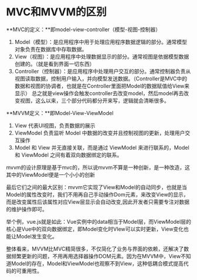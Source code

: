 # MVC和MVVM的区别

**MVC的定义：**即model-view-controller（模型-视图-控制器）

1. Model（模型）：是应用程序中用于处理应用程序数据逻辑的部分。通常模型对象负责在数据库中存取数据。 
2. View（视图）：是应用程序中处理数据显示的部分。通常视图是依据模型数据创建的。（就是看到界面一切东西） 
3. Controller（控制器）：是应用程序中处理用户交互的部分。通常控制器负责从视图读取数据，控制用户输入，并向模型发送数据。（Controller是MVC中的数据和视图的协调者，也就是在Controller里面把Model的数据赋值给View来显示） 总之就是view操作会触发controller去改变model，然后model再去改变视图，这么以来，三个部分代码都分开来写，逻辑就会清晰很多。

**MVVM定义：**即Model-View-ViewModel

1. View 代表UI视图，负责数据的展示 
2. ViewModel 负责监听 Model 中数据的改变并且控制视图的更新，处理用户交互操作
3. Model 和 View 并无直接关联，而是通过 ViewModel 来进行联系的，Model 和 ViewModel 之间有着双向数据绑定的联系。 

mvvm的设计原理是基于mvc的，所以说mvvm不算是一种创新，是一种改造，这其中的ViewModel便是一个小小的创新 

最后它们之间的最大区别：mvvm它实现了View和Model的自动同步，也就是当Model的属性改变时，我们不用再自己手动操作Dom元素，来改变View的显示，而是改变属性后该属性对应View层显示会自动改变,因此开发者只需要专注对数据的维护操作即可。

举个例，vue.js就是如此：Vue实例中的data相当于Model层，而ViewModel层的核心是Vue中的双向数据绑定，即Model变化时VIew可以实时更新，View变化也能让Model发生变化。

整体看来，MVVM比MVC精简很多，不仅简化了业务与界面的依赖，还解决了数据频繁更新的问题，不用再用选择器操作DOM元素。因为在MVVM中，View不知道Model的存在，Model和ViewModel也观察不到View，这种低耦合模式提高代码的可重用性。

